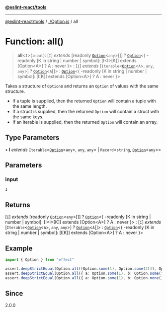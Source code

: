 [**@eslint-react/tools**](../../README.md)

***

[@eslint-react/tools](../../README.md) / [./Option.js](../README.md) / all

# Function: all()

> **all**\<`I`\>(`input`): [`I`] *extends* [readonly [`Option`](../type-aliases/Option.md)\<`any`\>[]] ? [`Option`](../type-aliases/Option.md)\<\{ -readonly \[K in string \| number \| symbol\]: \[I\<I\>\[K\]\] extends \[Option\<A\>\] ? A : never \}\> : [`I`] *extends* [`Iterable`\<[`Option`](../type-aliases/Option.md)\<`A`\>, `any`, `any`\>] ? [`Option`](../type-aliases/Option.md)\<`A`[]\> : [`Option`](../type-aliases/Option.md)\<\{ -readonly \[K in string \| number \| symbol\]: \[I\[K\]\] extends \[Option\<A\>\] ? A : never \}\>

Takes a structure of `Option`s and returns an `Option` of values with the same structure.

- If a tuple is supplied, then the returned `Option` will contain a tuple with the same length.
- If a struct is supplied, then the returned `Option` will contain a struct with the same keys.
- If an iterable is supplied, then the returned `Option` will contain an array.

## Type Parameters

• **I** *extends* `Iterable`\<[`Option`](../type-aliases/Option.md)\<`any`\>, `any`, `any`\> \| `Record`\<`string`, [`Option`](../type-aliases/Option.md)\<`any`\>\>

## Parameters

### input

`I`

## Returns

[`I`] *extends* [readonly [`Option`](../type-aliases/Option.md)\<`any`\>[]] ? [`Option`](../type-aliases/Option.md)\<\{ -readonly \[K in string \| number \| symbol\]: \[I\<I\>\[K\]\] extends \[Option\<A\>\] ? A : never \}\> : [`I`] *extends* [`Iterable`\<[`Option`](../type-aliases/Option.md)\<`A`\>, `any`, `any`\>] ? [`Option`](../type-aliases/Option.md)\<`A`[]\> : [`Option`](../type-aliases/Option.md)\<\{ -readonly \[K in string \| number \| symbol\]: \[I\[K\]\] extends \[Option\<A\>\] ? A : never \}\>

## Example

```ts
import { Option } from "effect"

assert.deepStrictEqual(Option.all([Option.some(1), Option.some(2)]), Option.some([1, 2]))
assert.deepStrictEqual(Option.all({ a: Option.some(1), b: Option.some("hello") }), Option.some({ a: 1, b: "hello" }))
assert.deepStrictEqual(Option.all({ a: Option.some(1), b: Option.none() }), Option.none())
```

## Since

2.0.0
